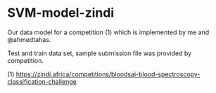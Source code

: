 # SVM-model-zindi

Our data model for a competition (1) which is implemented by me and @ahmedtahas.

Test and train data set, sample submission file was provided by competition.


(1) https://zindi.africa/competitions/bloodsai-blood-spectroscopy-classification-challenge
